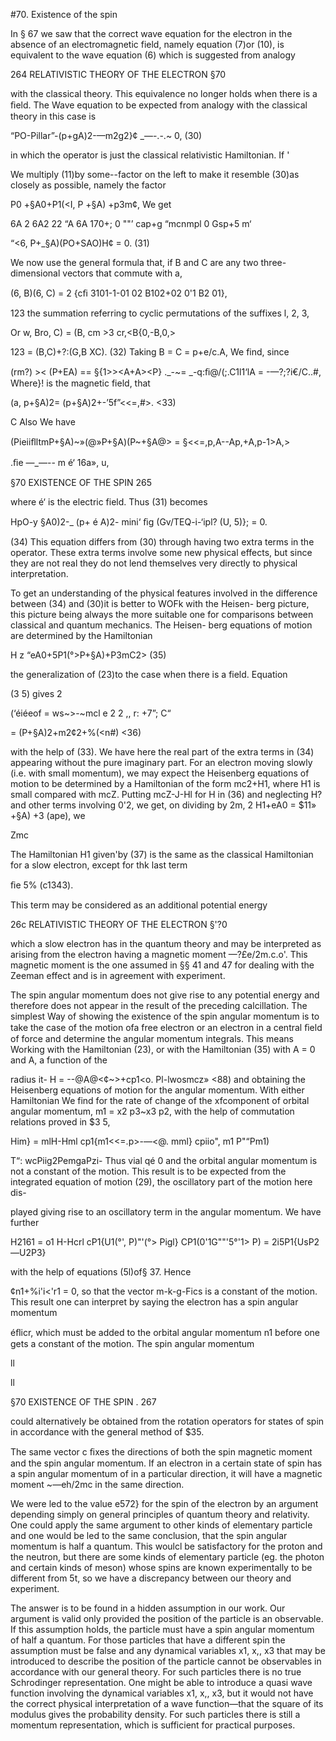 #70. Existence of the spin

In § 67 we saw that the correct wave equation for the electron in
the absence of an electromagnetic field, namely equation (7)or (10), is
equivalent to the wave equation (6) which is suggested from analogy

264 RELATIVISTIC THEORY OF THE ELECTRON §70

with the classical theory. This equivalence no longer holds when
there is a ﬁeld. The Wave equation to be expected from analogy with
the classical theory in this case is

“PO-Pillar”-(p+gA)2-—m2g2}¢ _—-.-.~ 0, (30)

in which the operator is just the classical relativistic Hamiltonian. If '

We multiply (11)by some--factor on the left to make it resemble
(30)as closely as possible, namely the factor

P0 +§A0+P1(<I, P +§A) +p3m¢,
We get

6A 2 6A2 22 “A 6A
170+; 0 ""’ cap+g “mcnmpl  0 Gsp+5 m‘

“<6, P+_§A)(PO+SAO)H¢ = 0. (31)

We now use the general formula that, if B and C are any two
three-dimensional vectors that commute with a,

(6, B)(6, C) = 2 {cﬁ 3101-1-01 02 B102+02 0'1 B2 01},

123
the summation referring to cyclic permutations of the suffixes l, 2, 3,

Or w, Bro, C) = (B, cm >3 cr,<B{0,-B,0,>

123
= (B,C)+?:(G,B XC). (32)
Taking B = C = p+e/c.A, We find, since

(rm?) >< (P+EA) == §{1>><A+A><P}
._-~= _-q:ﬁ@/(;.C1l1‘lA = -—?;?i€/C..#,
Where}! is the magnetic field, that

(a, p+§A)2= (p+§A)2+-’5f”<<=,#>. <33)

C
Also We have

(PieiiﬂltmP+§A)~»(@»P+§A)(P~+§A@>
= §<<=,p,A--Ap,+A,p-1>A,>

.ﬁe
—_—-- m é‘
16a», u,

§70 EXISTENCE OF THE SPIN 265

where é‘ is the electric field. Thus (31) becomes

HpO-y §A0)2-_ (p+ é A)2- mini‘ ﬁg (Gv/TEQ-i-‘ipl? (U, 5)}; = 0.

(34)
This equation differs from (30) through having two extra terms in
the operator. These extra terms involve some new physical effects,
but since they are not real they do not lend themselves very directly
to physical interpretation.

To get an understanding of the physical features involved in the
difference between (34) and (30)it is better to WOFk with the Heisen-
berg picture, this picture being always the more suitable one for
comparisons between classical and quantum mechanics. The Heisen-
berg equations of motion are determined by the Hamiltonian

H z “eA0+5P1(°>P+§A)+P3mC2> (35)

the generalization of (23)to the case when there is a field. Equation

(3 5) gives 2

(‘éiéeof = ws~>-~mcl
e 2 2 ,,
r:  +7”; C“

= (P+§A)2+m2¢2+%(<n#) <36)

with the help of (33). We have here the real part of the extra terms
in (34) appearing without the pure imaginary part. For an electron
moving slowly (i.e. with small momentum), we may expect the
Heisenberg equations of motion to be determined by a Hamiltonian
of the form mc2+H1, where H1 is small compared with mcZ. Putting
mcZ-J-Hl for H in (36) and neglecting H? and other terms involving
0'2, we get, on dividing by 2m,
2
H1+eA0 = $11» +§A) +3 (ape), we

Zmc

The Hamiltonian H1 given'by (37) is the same as the classical
Hamiltonian for a slow electron, except for thk last term

ﬁe
5% (c1343).

This term may be considered as an additional potential energy

26c RELATIVISTIC THEORY OF THE ELECTRON §'?0

which a slow electron has in the quantum theory and may be
interpreted as arising from the electron having a magnetic moment
—?£e/2m.c.o'. This magnetic moment is the one assumed in §§ 41 and
47 for dealing with the Zeeman effect and is in agreement with
experiment.

The spin angular momentum does not give rise to any potential
energy and therefore does not appear in the result of the preceding
calcillation. The simplest Way of showing the existence of the spin
angular momentum is to take the case of the motion ofa free electron
or an electron in a central ﬁeld of force and determine the angular
momentum integrals. This means Working with the Hamiltonian (23),
or with the Hamiltonian (35) with A = 0 and A, a function of the

radius  it- H = --@A@<¢~>+cp1<o. Pl-lwosmcz» <88)
and obtaining the Heisenberg equations of motion for the angular
momentum. With either Hamiltonian We find for the rate of change
of the xfcomponent of orbital angular momentum, m1 = x2 p3~x3 p2,
with the help of commutation relations proved in $3 5,

Him} = mlH-Hml
cp1{m1<<=.p>-—<@. mml}
cpiio", m1 P"“Pm1)

T“: wcPiig2PemgaPzi-
Thus vial qé 0 and the orbital angular momentum is not a constant
of the motion. This result is to be expected from the integrated
equation of motion (29), the oscillatory part of the motion here dis-

played giving rise to an oscillatory term in the angular momentum.
We have further

H2161 = o1 H-Hcrl
cP1{U1(°', P)"'(°> Pigl}
CP1(0'1G""'5°'1> P)
= 2i5P1{UsP2—U2P3}

with the help of equations (5l)of§ 37. Hence

¢n1+%i'i<'r1 = 0,
so that the vector m-k-g-Fics is a constant of the motion. This result
one can interpret by saying the electron has a spin angular momentum

éﬂicr, which must be added to the orbital angular momentum n1 before
one gets a constant of the motion. The spin angular momentum

ll

ll

§70 EXISTENCE OF THE SPIN . 267

could alternatively be obtained from the rotation operators for states
of spin in accordance with the general method of $35.

The same vector c ﬁxes the directions of both the spin magnetic
moment and the spin angular momentum. If an electron in a certain
state of spin has a spin angular momentum of  in a particular
direction, it will have a magnetic moment ~—eh/2mc in the same
direction.

We were led to the value e572} for the spin of the electron by an
argument depending simply on general principles of quantum theory
and relativity. One could apply the same argument to other kinds
of elementary particle and one would be led to the same conclusion,
that the spin angular momentum is half a quantum. This woulcl be
satisfactory for the proton and the neutron, but there are some kinds
of elementary particle (eg. the photon and certain kinds of meson)
whose spins are known experimentally to be different from 5t, so we
have a discrepancy between our theory and experiment.

The answer is to be found in a hidden assumption in our work.
Our argument is valid only provided the position of the particle is
an observable. If this assumption holds, the particle must have a
spin angular momentum of half a quantum. For those particles that
have a different spin the assumption must be false and any dynamical
variables x1, x,, x3 that may be introduced to describe the position
of the particle cannot be observables in accordance with our general
theory. For such particles there is no true Schrodinger representation.
One might be able to introduce a quasi wave function involving the
dynamical variables x1, x,, x3, but it would not have the correct
physical interpretation of a wave function—that the square of its
modulus gives the probability density. For such particles there is still
a momentum representation, which is sufficient for practical purposes.

